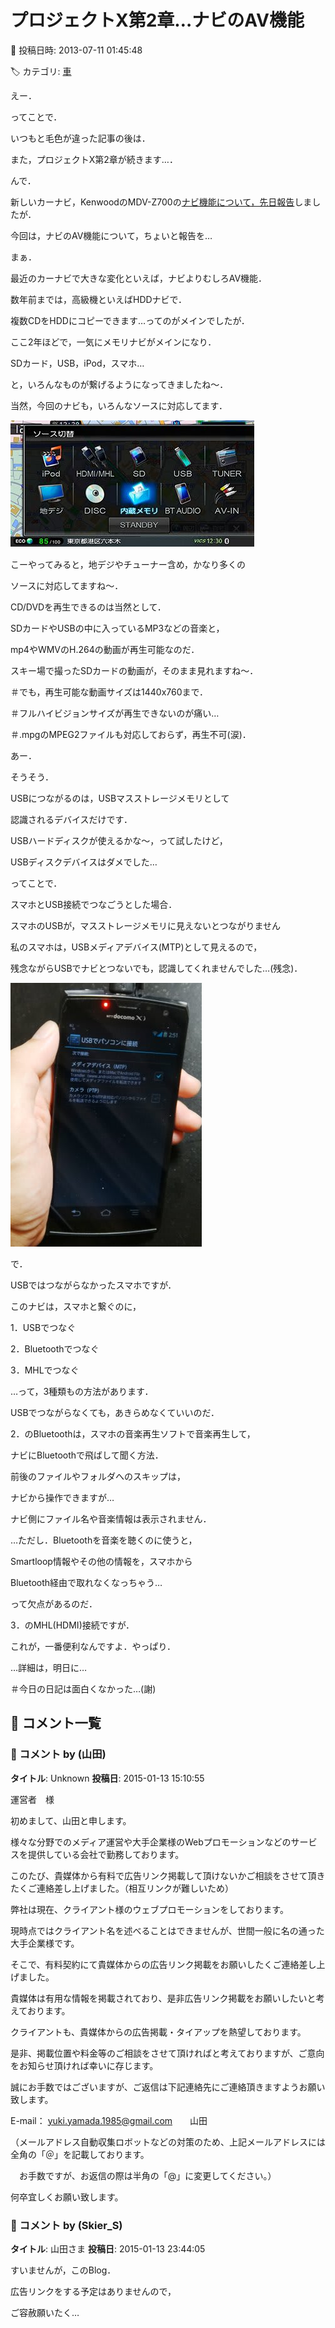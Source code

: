 # プロジェクトX第2章…ナビのAV機能

📅 投稿日時: 2013-07-11 01:45:48

🏷️ カテゴリ: [車](cba0e8330b3f2ded7c1addfacc75d4547.md)

えー．


ってことで．


いつもと毛色が違った記事の後は．


また，プロジェクトX第2章が続きます…．





んで．


新しいカーナビ，KenwoodのMDV-Z700の[ナビ機能について，先日報告](eac22cf3800a1d89554e986745b92218e.md)しましたが．


今回は，ナビのAV機能について，ちょいと報告を…





まぁ．


最近のカーナビで大きな変化といえば，ナビよりむしろAV機能．


数年前までは，高級機といえばHDDナビで．


複数CDをHDDにコピーできます…ってのがメインでしたが．


ここ2年ほどで，一気にメモリナビがメインになり．


SDカード，USB，iPod，スマホ…


と，いろんなものが繋げるようになってきましたね～．





当然，今回のナビも，いろんなソースに対応してます．




![66ecf163f36af12d9277b1f05edf8e13.jpg](images/66ecf163f36af12d9277b1f05edf8e13.jpg)




こーやってみると，地デジやチューナー含め，かなり多くの


ソースに対応してますね～．


CD/DVDを再生できるのは当然として．


SDカードやUSBの中に入っているMP3などの音楽と，


mp4やWMVのH.264の動画が再生可能なのだ．


スキー場で撮ったSDカードの動画が，そのまま見れますね～．


＃でも，再生可能な動画サイズは1440x760まで．


＃フルハイビジョンサイズが再生できないのが痛い…


＃.mpgのMPEG2ファイルも対応しておらず，再生不可(涙)．





あー．


そうそう．


USBにつながるのは，USBマスストレージメモリとして


認識されるデバイスだけです．


USBハードディスクが使えるかな～，って試したけど，


USBディスクデバイスはダメでした…





ってことで．


スマホとUSB接続でつなごうとした場合．


スマホのUSBが，マスストレージメモリに見えないとつながりません


私のスマホは，USBメディアデバイス(MTP)として見えるので，


残念ながらUSBでナビとつないでも，認識してくれませんでした…(残念)．




![e0a939b532ab561993f28137c505f471.jpg](images/e0a939b532ab561993f28137c505f471.jpg)







で．


USBではつながらなかったスマホですが．


このナビは，スマホと繋ぐのに，


1．USBでつなぐ


2．Bluetoothでつなぐ


3．MHLでつなぐ


…って，3種類もの方法があります．


USBでつながらなくても，あきらめなくていいのだ．





2．のBluetoothは，スマホの音楽再生ソフトで音楽再生して，


ナビにBluetoothで飛ばして聞く方法．


前後のファイルやフォルダへのスキップは，


ナビから操作できますが…


ナビ側にファイル名や音楽情報は表示されません．





…ただし．Bluetoothを音楽を聴くのに使うと，


Smartloop情報やその他の情報を，スマホから


Bluetooth経由で取れなくなっちゃう…


って欠点があるのだ．





3．のMHL(HDMI)接続ですが．


これが，一番便利なんですよ．やっぱり．





…詳細は，明日に…





＃今日の日記は面白くなかった…(謝)

## 💬 コメント一覧

### 💬 コメント by (山田)
**タイトル**: Unknown
**投稿日**: 2015-01-13 15:10:55

運営者　様



初めまして、山田と申します。

様々な分野でのメディア運営や大手企業様のWebプロモーションなどのサービスを提供している会社で勤務しております。

このたび、貴媒体から有料で広告リンク掲載して頂けないかご相談をさせて頂きたくご連絡差し上げました。（相互リンクが難しいため）



弊社は現在、クライアント様のウェブプロモーションをしております。

現時点ではクライアント名を述べることはできませんが、世間一般に名の通った大手企業様です。



そこで、有料契約にて貴媒体からの広告リンク掲載をお願いしたくご連絡差し上げました。

貴媒体は有用な情報を掲載されており、是非広告リンク掲載をお願いしたいと考えております。

クライアントも、貴媒体からの広告掲載・タイアップを熱望しております。



是非、掲載位置や料金等のご相談をさせて頂ければと考えておりますが、ご意向をお知らせ頂ければ幸いに存じます。

誠にお手数ではございますが、ご返信は下記連絡先にご連絡頂きますようお願い致します。

E-mail： yuki.yamada.1985@gmail.com　　山田

（メールアドレス自動収集ロボットなどの対策のため、上記メールアドレスには全角の「＠」を記載しております。

　お手数ですが、お返信の際は半角の「@」に変更してください。）



何卒宜しくお願い致します。

### 💬 コメント by (Skier_S)
**タイトル**: 山田さま
**投稿日**: 2015-01-13 23:44:05

すいませんが，このBlog．

広告リンクをする予定はありませんので，

ご容赦願いたく…

